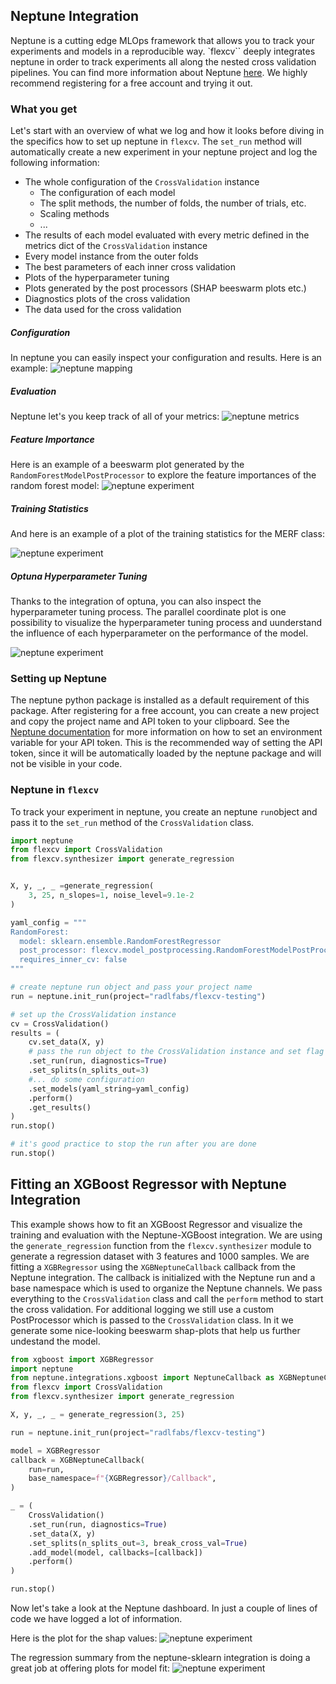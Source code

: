 ## Neptune Integration

Neptune is a cutting edge MLOps framework that allows you to track your experiments and models in a reproducible way. `flexcv`` deeply integrates neptune in order to track experiments all along the nested cross validation pipelines. You can find more information about Neptune [here](https://neptune.ai/). We highly recommend registering for a free account and trying it out.


### What you get

Let's start with an overview of what we log and how it looks before diving in the specifics how to set up neptune in `flexcv`.
The `set_run` method will automatically create a new experiment in your neptune project and log the following information:

- The whole configuration of the `CrossValidation` instance
    - The configuration of each model
    - The split methods, the number of folds, the number of trials, etc.
    - Scaling methods
    - ...
- The results of each model evaluated with every metric defined in the metrics dict of the `CrossValidation` instance
- Every model instance from the outer folds
- The best parameters of each inner cross validation
- Plots of the hyperparameter tuning
- Plots generated by the post processors (SHAP beeswarm plots etc.)
- Diagnostics plots of the cross validation
- The data used for the cross validation

##### Configuration
In neptune you can easily inspect your configuration and results. Here is an example:
![neptune mapping](../images/neptune_model_mapping.png)

##### Evaluation

Neptune let's you keep track of all of your metrics:
![neptune metrics](../images/neptune_charts.png)

##### Feature Importance

Here is an example of a beeswarm plot generated by the `RandomForestModelPostProcessor` to explore the feature importances of the random forest model:
![neptune experiment](../images/neptune_shap.png)

##### Training Statistics

And here is an example of a plot of the training statistics for the MERF class:

![neptune experiment](../images/neptune_merf.png)

##### Optuna Hyperparameter Tuning

Thanks to the integration of optuna, you can also inspect the hyperparameter tuning process.
The parallel coordinate plot is one possibility to visualize the hyperparameter tuning process and uunderstand the influence of each hyperparameter on the performance of the model.

![neptune experiment](../images/neptune_optuna.png)


### Setting up Neptune

The neptune python package is installed as a default requirement of this package.
After registering for a free account, you can create a new project and copy the project name and API token to your clipboard.
See the [Neptune documentation](https://docs.neptune.ai/getting-started/installation) for more information on how to set an environment variable for your API token.
This is the recommended way of setting the API token, since it will be automatically loaded by the neptune package and will not be visible in your code.

### Neptune in `flexcv`

To track your experiment in neptune, you create an neptune `run`object and pass it to the `set_run` method of the `CrossValidation` class.

```python
import neptune
from flexcv import CrossValidation
from flexcv.synthesizer import generate_regression


X, y, _, _ =generate_regression(
    3, 25, n_slopes=1, noise_level=9.1e-2
)

yaml_config = """
RandomForest:
  model: sklearn.ensemble.RandomForestRegressor
  post_processor: flexcv.model_postprocessing.RandomForestModelPostProcessor
  requires_inner_cv: false
"""

# create neptune run object and pass your project name
run = neptune.init_run(project="radlfabs/flexcv-testing")

# set up the CrossValidation instance
cv = CrossValidation()
results = (
    cv.set_data(X, y)
    # pass the run object to the CrossValidation instance and set flag for additional plots
    .set_run(run, diagnostics=True)
    .set_splits(n_splits_out=3)
    #... do some configuration
    .set_models(yaml_string=yaml_config)
    .perform()
    .get_results()
)
run.stop()

# it's good practice to stop the run after you are done
run.stop()
```

## Fitting an XGBoost Regressor with Neptune Integration

This example shows how to fit an XGBoost Regressor and visualize the training and evaluation with the Neptune-XGBoost integration.
We are using the `generate_regression` function from the `flexcv.synthesizer` module to generate a regression dataset with 3 features and 1000 samples.
We are fitting a `XGBRegressor` using the `XGBNeptuneCallback` callback from the Neptune integration.
The callback is initialized with the Neptune run and a base namespace which is used to organize the Neptune channels.
We pass everything to the `CrossValidation` class and call the `perform` method to start the cross validation.
For additional logging we still use a custom PostProcessor which is passed to the `CrossValidation` class.
In it we generate some nice-looking beeswarm shap-plots that help us further undestand the model. 

```python
from xgboost import XGBRegressor
import neptune
from neptune.integrations.xgboost import NeptuneCallback as XGBNeptuneCallback
from flexcv import CrossValidation
from flexcv.synthesizer import generate_regression

X, y, _, _ = generate_regression(3, 25)

run = neptune.init_run(project="radlfabs/flexcv-testing")

model = XGBRegressor
callback = XGBNeptuneCallback(
    run=run, 
    base_namespace=f"{XGBRegressor}/Callback", 
)

_ = (
    CrossValidation()
    .set_run(run, diagnostics=True)
    .set_data(X, y)
    .set_splits(n_splits_out=3, break_cross_val=True)
    .add_model(model, callbacks=[callback])
    .perform()
)

run.stop()
```
Now let's take a look at the Neptune dashboard. In just a couple of lines of code we have logged a lot of information.

Here is the plot for the shap values:
![neptune experiment](../images/neptune_xgb_shap.png)

The regression summary from the neptune-sklearn integration is doing a great job at offering plots for model fit:
![neptune experiment](../images/xgboost_regr_error.png)
